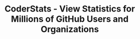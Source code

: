 ---
noindex: 1
created: 2017-09-22T22:02:05
url: /
title: CoderStats - View Statistics for Millions of GitHub Users and Organizations
description: CoderStats is a free service that displays statistics about public source code repositories for GitHub users and organizations.
template: front.html
---